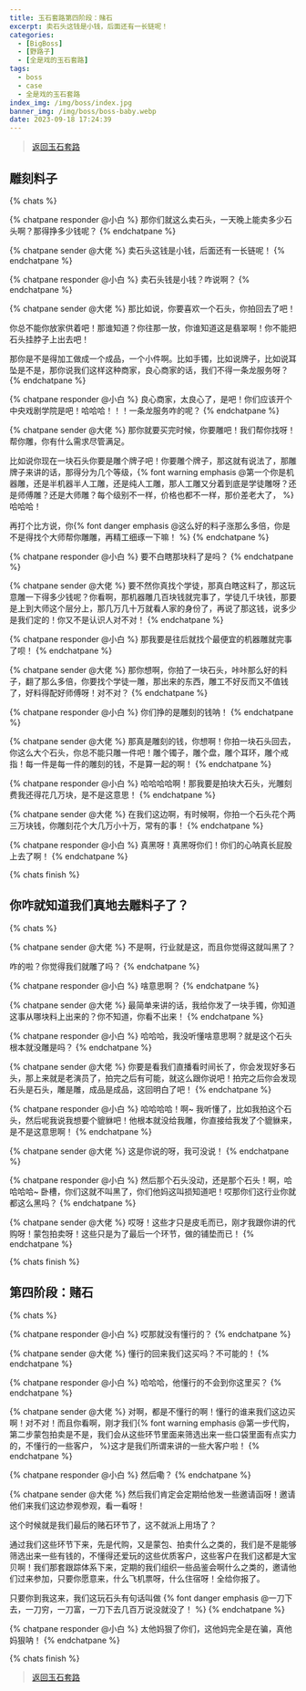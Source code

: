 ```yaml
---
title: 玉石套路第四阶段：赌石
excerpt: 卖石头这钱是小钱，后面还有一长链呢！
categories:
  - [BigBoss]
  - [野路子]
  - [全是戏的玉石套路]
tags:
  - boss
  - case
  - 全是戏的玉石套路
index_img: /img/boss/index.jpg
banner_img: /img/boss/boss-baby.webp
date: 2023-09-18 17:24:39
---
```


> [返回玉石套路](/blog/2023/09/18/boss/case/jadeRoutine#four)

## 雕刻料子

<!-- #region chats -->
{% chats %}

<!-- #region chatpane -->
{% chatpane responder @小白 %}
那你们就这么卖石头，一天晚上能卖多少石头啊？那得挣多少钱呢？
{% endchatpane %}
<!-- #endregion chatpane -->

<!-- #region chatpane -->
{% chatpane sender @大佬 %}
卖石头这钱是小钱，后面还有一长链呢！
{% endchatpane %}
<!-- #endregion chatpane -->

<!-- #region chatpane -->
{% chatpane responder @小白 %}
卖石头钱是小钱？咋说啊？
{% endchatpane %}
<!-- #endregion chatpane -->

<!-- #region chatpane -->
{% chatpane sender @大佬 %}
那比如说，你要喜欢一个石头，你拍回去了吧！

你总不能你放家供着吧！那谁知道？你往那一放，你谁知道这是翡翠啊！你不能把石头挂脖子上出去吧！

那你是不是得加工做成一个成品，一个小件啊。比如手镯，比如说牌子，比如说耳坠是不是，那你说我们这样这种商家，良心商家的话，我们不得一条龙服务呀？
{% endchatpane %}
<!-- #endregion chatpane -->

<!-- #region chatpane -->
{% chatpane responder @小白 %}
良心商家，太良心了，是吧！你们应该开个中央戏剧学院是吧！哈哈哈！！！一条龙服务咋的呢？
{% endchatpane %}
<!-- #endregion chatpane -->

<!-- #region chatpane -->
{% chatpane sender @大佬 %}
那你就要买完时候，你要雕吧！我们帮你找呀！帮你雕，你有什么需求尽管满足。

比如说你现在一块石头你要是雕个牌子吧！你要雕个牌子，那这就有说法了，那雕牌子来讲的话，那得分为几个等级，{% font warning emphasis @第一个你是机器雕，还是半机器半人工雕，还是纯人工雕，那人工雕又分着到底是学徒雕呀？还是师傅雕？还是大师雕？每个级别不一样，价格也都不一样，那价差老大了， %}哈哈哈！

再打个比方说，你{% font danger emphasis @这么好的料子涨那么多倍，你是不是得找个大师帮你雕雕，再精工细琢一下嘛！ %}
{% endchatpane %}
<!-- #endregion chatpane -->

<!-- #region chatpane -->
{% chatpane responder @小白 %}
要不白瞎那块料了是吗？
{% endchatpane %}
<!-- #endregion chatpane -->

<!-- #region chatpane -->
{% chatpane sender @大佬 %}
要不然你真找个学徒，那真白瞎这料了，那这玩意雕一下得多少钱呢？你看啊，那机器雕几百块钱就完事了，学徒几千块钱，那要是上到大师这个层分上，那几万几十万就看人家的身份了，再说了那这钱，说多少是我们定的！你又不是认识人对不对！
{% endchatpane %}
<!-- #endregion chatpane -->

<!-- #region chatpane -->
{% chatpane responder @小白 %}
那我要是往后就找个最便宜的机器雕就完事了呗！
{% endchatpane %}
<!-- #endregion chatpane -->

<!-- #region chatpane -->
{% chatpane sender @大佬 %}
那你想啊，你拍了一块石头，咔咔那么好的料子，翻了那么多倍，你要找个学徒一雕，那出来的东西，雕工不好反而又不值钱了，好料得配好师傅呀！对不对？
{% endchatpane %}
<!-- #endregion chatpane -->

<!-- #region chatpane -->
{% chatpane responder @小白 %}
你们挣的是雕刻的钱呐！
{% endchatpane %}
<!-- #endregion chatpane -->

<!-- #region chatpane -->
{% chatpane sender @大佬 %}
那真是雕刻的钱，你想啊！你拍一块石头回去，你这么大个石头，你总不能只雕一件吧！雕个镯子，雕个盘，雕个耳环，雕个戒指！每一件是每一件的雕刻的钱，不是算一起的啊！
{% endchatpane %}
<!-- #endregion chatpane -->

<!-- #region chatpane -->
{% chatpane responder @小白 %}
哈哈哈哈啊！那我要是拍块大石头，光雕刻费我还得花几万块，是不是这意思！
{% endchatpane %}
<!-- #endregion chatpane -->

<!-- #region chatpane -->
{% chatpane sender @大佬 %}
在我们这边啊，有时候啊，你拍一个石头花个两三万块钱，你雕刻花个大几万小十万，常有的事！
{% endchatpane %}
<!-- #endregion chatpane -->

<!-- #region chatpane -->
{% chatpane responder @小白 %}
真黑呀！真黑呀你们！你们的心呐真长屁股上去了啊！
{% endchatpane %}
<!-- #endregion chatpane -->

{% chats finish %}
<!-- #endregion chats -->


## 你咋就知道我们真地去雕料子了？

<!-- #region chats -->
{% chats %}

<!-- #region chatpane -->
{% chatpane sender @大佬 %}
不是啊，行业就是这，而且你觉得这就叫黑了？

咋的啦？你觉得我们就雕了吗？
{% endchatpane %}
<!-- #endregion chatpane -->

<!-- #region chatpane -->
{% chatpane responder @小白 %}
啥意思啊？
{% endchatpane %}
<!-- #endregion chatpane -->

<!-- #region chatpane -->
{% chatpane sender @大佬 %}
最简单来讲的话，我给你发了一块手镯，你知道这事从哪块料上出来的？你不知道，你看不出来！
{% endchatpane %}
<!-- #endregion chatpane -->

<!-- #region chatpane -->
{% chatpane responder @小白 %}
哈哈哈，我没听懂啥意思啊？就是这个石头根本就没雕是吗？
{% endchatpane %}
<!-- #endregion chatpane -->

<!-- #region chatpane -->
{% chatpane sender @大佬 %}
你要是看我们直播看时间长了，你会发现好多石头，那上来就是老演员了，拍完之后有可能，就这么跟你说吧！拍完之后你会发现石头是石头，雕是雕，成品是成品，这回明白了吧！
{% endchatpane %}
<!-- #endregion chatpane -->

<!-- #region chatpane -->
{% chatpane responder @小白 %}
哈哈哈哈！啊~ 我听懂了，比如我拍这个石头，然后呢我说我想要个貔貅吧！他根本就没给我雕，你直接给我发了个貔貅来，是不是这意思啊！
{% endchatpane %}
<!-- #endregion chatpane -->

<!-- #region chatpane -->
{% chatpane sender @大佬 %}
这是你说的呀，我可没说！
{% endchatpane %}
<!-- #endregion chatpane -->

<!-- #region chatpane -->
{% chatpane responder @小白 %}
然后那个石头没动，还是那个石头！啊，哈哈哈哈~ 卧槽，你们这就不叫黑了，你们他妈这叫损知道吧！哎那你们这行业你就都这么黑吗？
{% endchatpane %}
<!-- #endregion chatpane -->

<!-- #region chatpane -->
{% chatpane sender @大佬 %}
哎呀！这些才只是皮毛而已，刚才我跟你讲的代购呀！蒙包拍卖呀！这些只是为了最后一个环节，做的铺垫而已！
{% endchatpane %}
<!-- #endregion chatpane -->

{% chats finish %}
<!-- #endregion chats -->


## 第四阶段：赌石

<!-- #region chats -->
{% chats %}

<!-- #region chatpane -->
{% chatpane responder @小白 %}
哎那就没有懂行的？
{% endchatpane %}
<!-- #endregion chatpane -->

<!-- #region chatpane -->
{% chatpane sender @大佬 %}
懂行的回来我们这买吗？不可能的！
{% endchatpane %}
<!-- #endregion chatpane -->

<!-- #region chatpane -->
{% chatpane responder @小白 %}
哈哈哈，他懂行的不会到你这里买？
{% endchatpane %}
<!-- #endregion chatpane -->

<!-- #region chatpane -->
{% chatpane sender @大佬 %}
对啊，都是不懂行的啊！懂行的谁来我们这边买啊！对不对！而且你看啊，刚才我们{% font warning emphasis @第一步代购，第二步蒙包拍卖是不是，我们会从这些环节里面来筛选出来一些口袋里面有点实力的，不懂行的一些客户， %}这才是我们所谓来讲的一些大客户啦！
{% endchatpane %}
<!-- #endregion chatpane -->

<!-- #region chatpane -->
{% chatpane responder @小白 %}
然后嘞？
{% endchatpane %}
<!-- #endregion chatpane -->

<!-- #region chatpane -->
{% chatpane sender @大佬 %}
然后我们肯定会定期给他发一些邀请函呀！邀请他们来我们这边参观参观，看一看呀！

这个时候就是我们最后的赌石环节了，这不就派上用场了？

通过我们这些环节下来，先是代购，又是蒙包、拍卖什么之类的，我们是不是能够筛选出来一些有钱的，不懂得还爱玩的这些优质客户，这些客户在我们这都是大宝贝啊！我们那套跟踪体系下来，定期的我们组织一些品鉴会啊什么之类的，邀请他们过来参加，只要你愿意来，什么飞机票呀，什么住宿呀！全给你报了。

只要你到我这来，我们这玩石头有句话叫做 {% font danger emphasis @一刀下去，一刀穷，一刀富，一刀下去几百万说没就没了！ %}
{% endchatpane %}
<!-- #endregion chatpane -->

<!-- #region chatpane -->
{% chatpane responder @小白 %}
太他妈狠了你们，这他妈完全是在骗，真他妈狠呐！
{% endchatpane %}
<!-- #endregion chatpane -->

{% chats finish %}
<!-- #endregion chats -->

> [返回玉石套路](/blog/2023/09/18/boss/case/jadeRoutine#four)